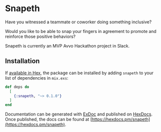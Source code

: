 # Snapeth

Have you witnessed a teammate or coworker doing something inclusive?

Would you like to be able to snap your fingers in agreement to promote and reinforce those positive behaviors?

Snapeth is currently an MVP Avvo Hackathon project in Slack.

## Installation

If [available in Hex](https://hex.pm/docs/publish), the package can be installed
by adding `snapeth` to your list of dependencies in `mix.exs`:

```elixir
def deps do
  [
    {:snapeth, "~> 0.1.0"}
  ]
end
```

Documentation can be generated with [ExDoc](https://github.com/elixir-lang/ex_doc)
and published on [HexDocs](https://hexdocs.pm). Once published, the docs can
be found at [https://hexdocs.pm/snapeth](https://hexdocs.pm/snapeth).
